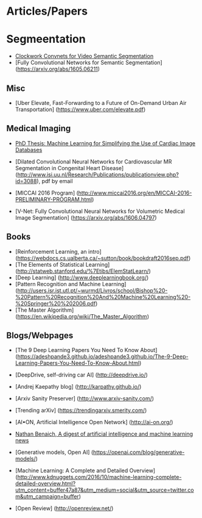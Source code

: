 


# Articles/Papers 


# Segmeentation
* [Clockwork Convnets for Video Semantic Segmentation](https://arxiv.org/pdf/1608.03609v1.pdf)
* [Fully Convolutional Networks for Semantic Segmentation] (https://arxiv.org/abs/1605.06211)


## Misc ##
* [Uber Elevate, Fast-Forwarding to a Future of On-Demand Urban Air Transportation] (https://www.uber.com/elevate.pdf)


## Medical Imaging

* [PhD Thesis: Machine Learning for Simplifying the Use of Cardiac
Image Databases](https://pastel.archives-ouvertes.fr/tel-01243340v2/document)

* [Dilated Convolutional Neural Networks for Cardiovascular MR Segmentation in Congenital Heart Disease] (http://www.isi.uu.nl/Research/Publications/publicationview.php?id=3088), pdf by email

* [MICCAI 2016 Program] (http://www.miccai2016.org/en/MICCAI-2016-PRELIMINARY-PROGRAM.html)

* [V-Net: Fully Convolutional Neural Networks for Volumetric Medical Image Segmentation] (https://arxiv.org/abs/1606.04797)


## Books
* [Reinforcement Learning, an intro] (https://webdocs.cs.ualberta.ca/~sutton/book/bookdraft2016sep.pdf)
* [The Elements of Statistical Learning] (http://statweb.stanford.edu/%7Etibs/ElemStatLearn/)
* [Deep Learning] (http://www.deeplearningbook.org/)
* [Pattern Recognition and Machine Learning] (http://users.isr.ist.utl.pt/~wurmd/Livros/school/Bishop%20-%20Pattern%20Recognition%20And%20Machine%20Learning%20-%20Springer%20%202006.pdf)
* [The Master Algorithm] (https://en.wikipedia.org/wiki/The_Master_Algorithm)





## Blogs/Webpages

* [The 9 Deep Learning Papers You Need To Know About] (https://adeshpande3.github.io/adeshpande3.github.io/The-9-Deep-Learning-Papers-You-Need-To-Know-About.html)

* [DeepDrive, self-driving car AI] (http://deepdrive.io/)

* [Andrej Kaepathy blog] (http://karpathy.github.io/)

* [Arxiv Sanity Preserver] (http://www.arxiv-sanity.com/)

* [Trending arXiv] (https://trendingarxiv.smerity.com/)

* [AI•ON, Artificial Intelligence Open Network] (http://ai-on.org/)
* [Nathan Benaich, A digest of artificial intelligence and machine learning news](https://www.getrevue.co/profile/nathanbenaich)

* [Generative models, Open AI] (https://openai.com/blog/generative-models/)

* [Machine Learning: A Complete and Detailed Overview] (http://www.kdnuggets.com/2016/10/machine-learning-complete-detailed-overview.html?utm_content=buffer47a87&utm_medium=social&utm_source=twitter.com&utm_campaign=buffer)
* [Open Review] (http://openreview.net/)



